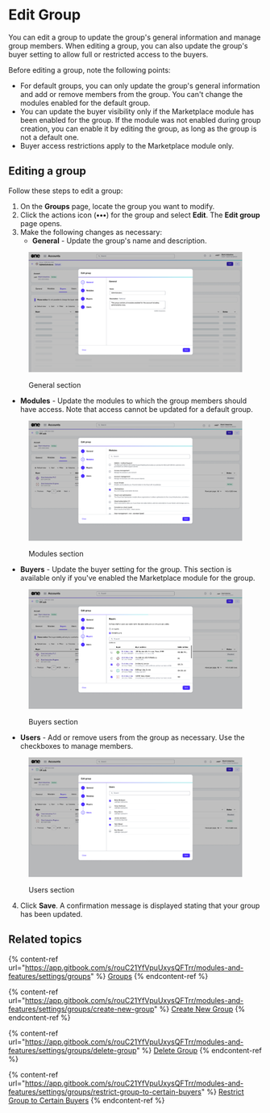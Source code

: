# Edit Group

You can edit a group to update the group's general information and manage group members. When editing a group, you can also update the group's buyer setting to allow full or restricted access to the buyers.

Before editing a group, note the following points:

* For default groups, you can only update the group's general information and add or remove members from the group. You can't change the modules enabled for the default group.
* You can update the buyer visibility only if the Marketplace module has been enabled for the group. If the module was not enabled during group creation, you can enable it by editing the group, as long as the group is not a default one.
* &#x20;Buyer access restrictions apply to the Marketplace module only.

## Editing a group

Follow these steps to edit a group:

1. On the **Groups** page, locate the group you want to modify.&#x20;
2. Click the actions icon (**•••**) for the group and select **Edit**. The **Edit group** page opens.
3. Make the following changes as necessary:
   * **General** - Update the group's name and description.

<figure><img src="../../../.gitbook/assets/EditGroup.png" alt=""><figcaption><p>General section</p></figcaption></figure>

* **Modules** - Update the modules to which the group members should have access. Note that access cannot be updated for a default group.

<figure><img src="../../../.gitbook/assets/ModulesEditGroup.png" alt=""><figcaption><p>Modules section</p></figcaption></figure>

* **Buyers** - Update the buyer setting for the group. This section is available only if you've enabled the Marketplace module for the group.

<figure><img src="../../../.gitbook/assets/BuyerEditGroup.png" alt=""><figcaption><p>Buyers section</p></figcaption></figure>

* **Users** - Add or remove users from the group as necessary. Use the checkboxes to manage members.

<figure><img src="../../../.gitbook/assets/EditGroupUsers.png" alt=""><figcaption><p>Users section</p></figcaption></figure>

4. Click **Save**. A confirmation message is displayed stating that your group has been updated.

## Related topics

{% content-ref url="https://app.gitbook.com/s/rouC21YfVpuUxysQFTrr/modules-and-features/settings/groups" %}
[Groups](https://app.gitbook.com/s/rouC21YfVpuUxysQFTrr/modules-and-features/settings/groups)
{% endcontent-ref %}

{% content-ref url="https://app.gitbook.com/s/rouC21YfVpuUxysQFTrr/modules-and-features/settings/groups/create-new-group" %}
[Create New Group](https://app.gitbook.com/s/rouC21YfVpuUxysQFTrr/modules-and-features/settings/groups/create-new-group)
{% endcontent-ref %}

{% content-ref url="https://app.gitbook.com/s/rouC21YfVpuUxysQFTrr/modules-and-features/settings/groups/delete-group" %}
[Delete Group](https://app.gitbook.com/s/rouC21YfVpuUxysQFTrr/modules-and-features/settings/groups/delete-group)
{% endcontent-ref %}

{% content-ref url="https://app.gitbook.com/s/rouC21YfVpuUxysQFTrr/modules-and-features/settings/groups/restrict-group-to-certain-buyers" %}
[Restrict Group to Certain Buyers](https://app.gitbook.com/s/rouC21YfVpuUxysQFTrr/modules-and-features/settings/groups/restrict-group-to-certain-buyers)
{% endcontent-ref %}
